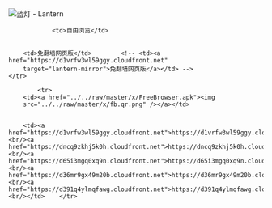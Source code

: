 

<img src="../../raw/master/x/8e0a2b81.c82003be.LanternYellow2.png" alt="蓝灯 - Lantern"/>
<table>
    <tr>
                
                <td>自由浏览</td>
        
        
        <td>免翻墙网页版</td>        <!-- <td><a href="https://d1vrfw3wl59ggy.cloudfront.net"
        target="lantern-mirror">免翻墙网页版</a></td> -->
    </tr>
    
            <tr>
        <td><a href="../../raw/master/x/FreeBrowser.apk"><img
        src="../../raw/master/x/fb.qr.png" /></a></td>

        
        <td><a href="https://d1vrfw3wl59ggy.cloudfront.net">https://d1vrfw3wl59ggy.cloudfront.net</a><br/><a href="https://dncq9zkhj5k0h.cloudfront.net">https://dncq9zkhj5k0h.cloudfront.net</a><br/><a href="https://d65i3mgq0xq9n.cloudfront.net">https://d65i3mgq0xq9n.cloudfront.net</a><br/><a href="https://d36mr9gx49m20b.cloudfront.net">https://d36mr9gx49m20b.cloudfront.net</a><br/><a href="https://d391q4ylmqfawg.cloudfront.net">https://d391q4ylmqfawg.cloudfront.net</a><br/></td>    </tr>
</table>
